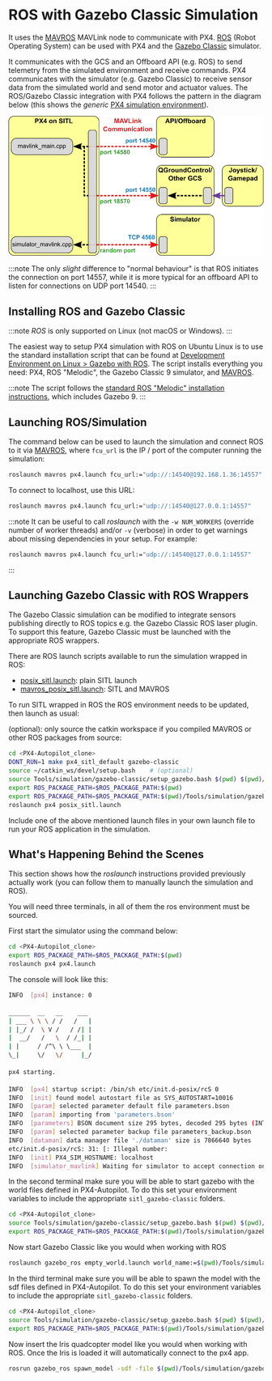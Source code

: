 # ROS with Gazebo Classic Simulation

It uses the [MAVROS](../ros/mavros_installation.md) MAVLink node to communicate with PX4. [ROS](../ros/index.md) (Robot Operating System) can be used with PX4 and the [Gazebo Classic](../sim_gazebo_classic/index.md) simulator.

It communicates with the GCS and an Offboard API (e.g. ROS) to send telemetry from the simulated environment and receive commands. PX4 communicates with the simulator (e.g. Gazebo Classic) to receive sensor data from the simulated world and send motor and actuator values. The ROS/Gazebo Classic integration with PX4 follows the pattern in the diagram below (this shows the _generic_ [PX4 simulation environment](../simulation/index.md#sitl-simulation-environment)).

![PX4 SITL overview](../../assets/simulation/px4_sitl_overview.png)

:::note
The only _slight_ difference to "normal behaviour" is that ROS initiates the connection on port 14557, while it is more typical for an offboard API to listen for connections on UDP port 14540.
:::

## Installing ROS and Gazebo Classic

:::note
_ROS_ is only supported on Linux (not macOS or Windows).
:::

The easiest way to setup PX4 simulation with ROS on Ubuntu Linux is to use the standard installation script that can be found at [Development Environment on Linux > Gazebo with ROS](../dev_setup/dev_env_linux_ubuntu.md#rosgazebo). The script installs everything you need: PX4, ROS "Melodic", the Gazebo Classic 9 simulator, and [MAVROS](../ros/mavros_installation.md).

:::note
The script follows the [standard ROS "Melodic" installation instructions](http://wiki.ros.org/melodic/Installation/Ubuntu), which includes Gazebo 9.
:::

## Launching ROS/Simulation

The command below can be used to launch the simulation and connect ROS to it via [MAVROS](../ros/mavros_installation.md), where `fcu_url` is the IP / port of the computer running the simulation:

```sh
roslaunch mavros px4.launch fcu_url:="udp://:14540@192.168.1.36:14557"
```

To connect to localhost, use this URL:

```sh
roslaunch mavros px4.launch fcu_url:="udp://:14540@127.0.0.1:14557"
```

:::note
It can be useful to call _roslaunch_ with the `-w NUM_WORKERS` (override number of worker threads) and/or `-v` (verbose) in order to get warnings about missing dependencies in your setup. For example:

```sh
roslaunch mavros px4.launch fcu_url:="udp://:14540@127.0.0.1:14557"
```

:::

## Launching Gazebo Classic with ROS Wrappers

The Gazebo Classic simulation can be modified to integrate sensors publishing directly to ROS topics e.g. the Gazebo Classic ROS laser plugin. To support this feature, Gazebo Classic must be launched with the appropriate ROS wrappers.

There are ROS launch scripts available to run the simulation wrapped in ROS:

- [posix_sitl.launch](https://github.com/PX4/PX4-Autopilot/blob/main/launch/posix_sitl.launch): plain SITL launch
- [mavros_posix_sitl.launch](https://github.com/PX4/PX4-Autopilot/blob/main/launch/mavros_posix_sitl.launch): SITL and MAVROS

To run SITL wrapped in ROS the ROS environment needs to be updated, then launch as usual:

(optional): only source the catkin workspace if you compiled MAVROS or other ROS packages from source:

```sh
cd <PX4-Autopilot_clone>
DONT_RUN=1 make px4_sitl_default gazebo-classic
source ~/catkin_ws/devel/setup.bash    # (optional)
source Tools/simulation/gazebo-classic/setup_gazebo.bash $(pwd) $(pwd)/build/px4_sitl_default
export ROS_PACKAGE_PATH=$ROS_PACKAGE_PATH:$(pwd)
export ROS_PACKAGE_PATH=$ROS_PACKAGE_PATH:$(pwd)/Tools/simulation/gazebo-classic/sitl_gazebo-classic
roslaunch px4 posix_sitl.launch
```

Include one of the above mentioned launch files in your own launch file to run your ROS application in the simulation.

## What's Happening Behind the Scenes

This section shows how the _roslaunch_ instructions provided previously actually work (you can follow them to manually launch the simulation and ROS).

You will need three terminals, in all of them the ros environment must be sourced.

First start the simulator using the command below:

```sh
cd <PX4-Autopilot_clone>
export ROS_PACKAGE_PATH=$ROS_PACKAGE_PATH:$(pwd)
roslaunch px4 px4.launch
```

The console will look like this:

```sh
INFO  [px4] instance: 0

______  __   __    ___
| ___ \ \ \ / /   /   |
| |_/ /  \ V /   / /| |
|  __/   /   \  / /_| |
| |     / /^\ \ \___  |
\_|     \/   \/     |_/

px4 starting.

INFO  [px4] startup script: /bin/sh etc/init.d-posix/rcS 0
INFO  [init] found model autostart file as SYS_AUTOSTART=10016
INFO  [param] selected parameter default file parameters.bson
INFO  [param] importing from 'parameters.bson'
INFO  [parameters] BSON document size 295 bytes, decoded 295 bytes (INT32:12, FLOAT:3)
INFO  [param] selected parameter backup file parameters_backup.bson
INFO  [dataman] data manager file './dataman' size is 7866640 bytes
etc/init.d-posix/rcS: 31: [: Illegal number:
INFO  [init] PX4_SIM_HOSTNAME: localhost
INFO  [simulator_mavlink] Waiting for simulator to accept connection on TCP port 4560
```

In the second terminal make sure you will be able to start gazebo with the world files defined in PX4-Autopilot. To do this set your environment variables to include the appropriate `sitl_gazebo-classic` folders.

```sh
cd <PX4-Autopilot_clone>
source Tools/simulation/gazebo-classic/setup_gazebo.bash $(pwd) $(pwd)/build/px4_sitl_default
export ROS_PACKAGE_PATH=$ROS_PACKAGE_PATH:$(pwd)/Tools/simulation/gazebo-classic/sitl_gazebo-classic
```

Now start Gazebo Classic like you would when working with ROS

```sh
roslaunch gazebo_ros empty_world.launch world_name:=$(pwd)/Tools/simulation/gazebo-classic/sitl_gazebo-classic/worlds/empty.world
```

In the third terminal make sure you will be able to spawn the model with the sdf files defined in PX4-Autopilot. To do this set your environment variables to include the appropriate `sitl_gazebo-classic` folders.

```sh
cd <PX4-Autopilot_clone>
source Tools/simulation/gazebo-classic/setup_gazebo.bash $(pwd) $(pwd)/build/px4_sitl_default
export ROS_PACKAGE_PATH=$ROS_PACKAGE_PATH:$(pwd)/Tools/simulation/gazebo-classic/sitl_gazebo-classic
```

Now insert the Iris quadcopter model like you would when working with ROS. Once the Iris is loaded it will automatically connect to the px4 app.

```sh
rosrun gazebo_ros spawn_model -sdf -file $(pwd)/Tools/simulation/gazebo-classic/sitl_gazebo-classic/models/iris/iris.sdf -model iris -x 0 -y 0 -z 0 -R 0 -P 0 -Y 0
```
